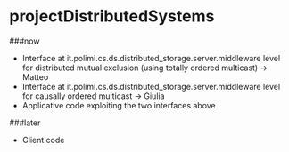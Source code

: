 # projectDistributedSystems

###now

<ul>
<li>Interface at it.polimi.cs.ds.distributed_storage.server.middleware level for distributed mutual exclusion (using totally ordered multicast) -> Matteo</li>
<li>Interface at it.polimi.cs.ds.distributed_storage.server.middleware level for causally ordered multicast -> Giulia</li>
<li>Applicative code exploiting the two interfaces above</li>
</ul>

###later
<ul>
<li>Client code</li>
</ul>